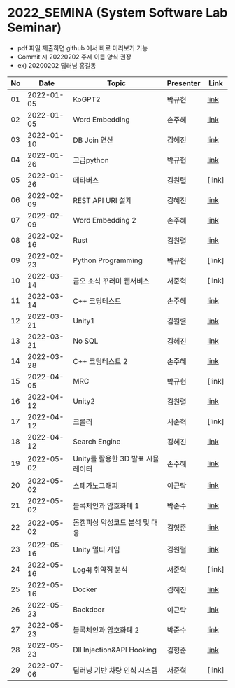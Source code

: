 # 2022_SEMINA (System Software Lab Seminar)
- pdf 파일 제출하면 github 에서 바로 미리보기 가능
- Commit 시 20220202 주제 이름 양식 권장
- ex) 20200202 딥러닝 홍길동

| No |Date|               Topic               |  Presenter  |    Link   |
|----|----------------|------------------------------------|-------------|-----------|
| 01 |2022-01-05|KoGPT2|박규현|[link](https://github.com/KITSSL/2022_SEMINA/blob/main/1%EC%9B%94/KoGPT2%20%EB%B0%95%EA%B7%9C%ED%98%84.pdf)|
| 02 |2022-01-05|Word Embedding|손주혜|[link](https://github.com/KITSSL/2022_SEMINA/commit/cd31cadcf51be21165ba62ec7a3ce0a68e501698)|
| 03 |2022-01-10|DB Join 연산|김혜진|[link](https://github.com/KITSSL/2022_SEMINA/blob/main/1%EC%9B%94/220110_DB%20JOIN%EC%97%B0%EC%82%B0.pptx)|
| 04 |2022-01-26|고급python|박규현|[link](https://github.com/KITSSL/2022_SEMINA/blob/main/1%EC%9B%94/20220126%20%EA%B3%A0%EA%B8%89%20python%20%EB%B0%95%EA%B7%9C%ED%98%84.pdf)
| 05 |2022-01-26|메타버스|김원렬|[link]|
| 06 |2022-02-09|REST API URI 설계|김혜진|[link](https://github.com/KITSSL/2022_SEMINA/blob/main/2%EC%9B%94/220209_REST%20API%20URI%20%EC%84%A4%EA%B3%84(%EA%B9%80%ED%98%9C%EC%A7%84).pptx)|
| 07 |2022-02-09|Word Embedding 2|손주혜|[link](https://github.com/KITSSL/2022_SEMINA/blob/main/2%EC%9B%94/Word%20Embedding%202.pdf)|
| 08 |2022-02-16|Rust|김원렬|[link](https://github.com/KITSSL/2022_SEMINA/blob/main/2%EC%9B%94/202000252_%EA%B9%80%EC%9B%90%EB%A0%AC_RUST.pdf)|
| 09 |2022-02-23|Python Programming|박규현|[link]|
| 10 |2022-03-14|금오 소식 꾸러미 웹서비스|서준혁|[link]|
| 11 |2022-03-14|C++ 코딩테스트|손주혜|[link](https://github.com/KITSSL/2022_SEMINA/blob/main/3%EC%9B%94/C%2B%2B%20%EC%BD%94%EB%94%A9%ED%85%8C%EC%8A%A4%ED%8A%B8.pdf)|
| 12 |2022-03-21|Unity1|김원렬|[link](https://github.com/KITSSL/2022_SEMINA/blob/main/3%EC%9B%94/202000252_%EA%B9%80%EC%9B%90%EB%A0%AC_%EC%9C%A0%EB%8B%88%ED%8B%B02.pptx)|
| 13 |2022-03-21|No SQL|김혜진|[link](https://github.com/KITSSL/2022_SEMINA/blob/main/3%EC%9B%94/220322_NoSQL(%EA%B9%80%ED%98%9C%EC%A7%84).pptx)|
| 14 |2022-03-28|C++ 코딩테스트 2|손주혜|[link](https://github.com/KITSSL/2022_SEMINA/blob/main/3%EC%9B%94/C%2B%2B%20%EC%BD%94%EB%94%A9%ED%85%8C%EC%8A%A4%ED%8A%B8%202.pdf)|
| 15 |2022-04-05|MRC|박규현|[link]|
| 16 |2022-04-12|Unity2|김원렬|[link](https://github.com/KITSSL/2022_SEMINA/blob/main/4%EC%9B%94/202000252_%EA%B9%80%EC%9B%90%EB%A0%AC_%EC%9C%A0%EB%8B%88%ED%8B%B02.pptx)|
| 17 |2022-04-12|크롤러|서준혁|[link]|
| 18 |2022-04-12|Search Engine|김혜진|[link](https://github.com/KITSSL/2022_SEMINA/blob/main/4%EC%9B%94/220412_Search%20Engine(%EA%B9%80%ED%98%9C%EC%A7%84).pptx)|
| 19 |2022-05-02|Unity를 활용한 3D 발표 시뮬레이터|손주혜|[link](https://github.com/KITSSL/2022_SEMINA/blob/main/5%EC%9B%94/20220502_Unity%EB%A5%BC_%ED%99%9C%EC%9A%A9%ED%95%9C_3D_%EB%B0%9C%ED%91%9C%EC%8B%9C%EB%AE%AC%EB%A0%88%EC%9D%B4%ED%84%B0_%EC%86%90%EC%A3%BC%ED%98%9C.pdf)|
| 20 |2022-05-02|스테가노그래피|이근탁|[link](https://github.com/KITSSL/2022_SEMINA/blob/main/5%EC%9B%94/20190788%20%EC%9D%B4%EA%B7%BC%ED%83%81%20%EC%8A%A4%ED%85%8C%EA%B0%80%EB%85%B8%EA%B7%B8%EB%9E%98%ED%94%BC.pdf)|
| 21 |2022-05-02|블록체인과 암호화폐 1|박준수|[link](https://github.com/KITSSL/2022_SEMINA/blob/main/5%EC%9B%94/220502_%E1%84%87%E1%85%B3%E1%86%AF%E1%84%85%E1%85%A9%E1%86%A8%E1%84%8E%E1%85%A6%E1%84%8B%E1%85%B5%E1%86%AB%E1%84%80%E1%85%AA_%E1%84%8B%E1%85%A1%E1%86%B7%E1%84%92%E1%85%A9%E1%84%92%E1%85%AA%E1%84%91%E1%85%A81(%E1%84%87%E1%85%A1%E1%86%A8%E1%84%8C%E1%85%AE%E1%86%AB%E1%84%89%E1%85%AE).pdf)|
| 22 |2022-05-02|몸캠피싱 악성코드 분석 및 대응|김형준|[link](https://github.com/KITSSL/2022_SEMINA/blob/main/5%EC%9B%94/220502%20%EA%B9%80%ED%98%95%EC%A4%80.pptx)|
| 23 |2022-05-16|Unity 멀티 게임|김원렬|[link](https://github.com/KITSSL/2022_SEMINA/blob/main/5%EC%9B%94/20200252_%EA%B9%80%EC%9B%90%EB%A0%AC_%EB%A9%80%ED%8B%B0%EA%B2%8C%EC%9E%84.pptx)|
| 24 |2022-05-16|Log4j 취약점 분석|서준혁|[link]|
| 25 |2022-05-16|Docker|김혜진|[link](https://github.com/KITSSL/2022_SEMINA/blob/main/5%EC%9B%94/220516_Docker(%EA%B9%80%ED%98%9C%EC%A7%84).pptx)|
| 26 |2022-05-23|Backdoor|이근탁|[link](https://github.com/KITSSL/2022_SEMINA/commit/a2f19b97cee4929043934daa8fcc087fd67adf1f)|
| 27 |2022-05-23|블록체인과 암호화폐 2|박준수|[link](https://github.com/KITSSL/2022_SEMINA/blob/main/5%EC%9B%94/220523_%E1%84%87%E1%85%B3%E1%86%AF%E1%84%85%E1%85%A9%E1%86%A8%E1%84%8E%E1%85%A6%E1%84%8B%E1%85%B5%E1%86%AB%E1%84%80%E1%85%AA_%E1%84%8B%E1%85%A1%E1%86%B7%E1%84%92%E1%85%A9%E1%84%92%E1%85%AA%E1%84%91%E1%85%A82(%E1%84%87%E1%85%A1%E1%86%A8%E1%84%8C%E1%85%AE%E1%86%AB%E1%84%89%E1%85%AE).pdf)|
| 28 |2022-05-23|Dll Injection&API Hooking|김형준|[link](https://github.com/KITSSL/2022_SEMINA/blob/main/5%EC%9B%94/220523_Dll%20Injection%26API%20Hooking(%EA%B9%80%ED%98%95%EC%A4%80).pptx)|
| 29 |2022-07-06|딥러닝 기반 차량 인식 시스템|서준혁|[link]|
